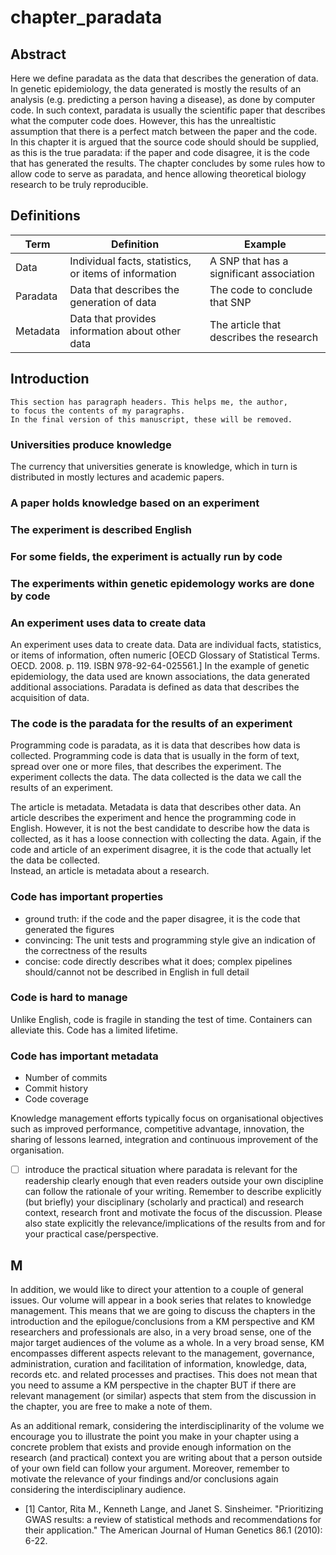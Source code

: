 # chapter_paradata

## Abstract

Here we define paradata as the data that describes the generation of data.
In genetic epidemiology, the data generated is mostly the results 
of an analysis (e.g. predicting a person having a disease),
as done by computer code.
In such context, paradata is usually the scientific paper that
describes what the computer code does.
However, this has the unrealtistic 
assumption that there is a perfect match between the paper and the code.
In this chapter it is argued that the source code should should be supplied,
as this is the true paradata: if the paper and code disagree, it is the
code that has generated the results.
The chapter concludes by some rules how to allow code to serve as paradata,
and hence allowing theoretical biology research to be truly reproducible.

## Definitions

Term     | Definition                                            | Example
---------|-------------------------------------------------------|----------------
Data     | Individual facts, statistics, or items of information | A SNP that has a significant association
Paradata | Data that describes the generation of data            | The code to conclude that SNP
Metadata | Data that provides information about other data       | The article that describes the research

## Introduction

```
This section has paragraph headers. This helps me, the author,
to focus the contents of my paragraphs.
In the final version of this manuscript, these will be removed.
```

### Universities produce knowledge

The currency that universities generate is knowledge, which in turn is distributed
in mostly lectures and academic papers.

### A paper holds knowledge based on an experiment

### The experiment is described English

### For some fields, the experiment is actually run by code

### The experiments within genetic epidemology works are done by code

### An experiment uses data to create data

An experiment uses data to create data.
Data are individual facts, statistics, or items of information, often numeric [OECD Glossary of Statistical Terms. OECD. 2008. p. 119. ISBN 978-92-64-025561.]
In the example of genetic epidemiology,
the data used are known associations,
the data generated additional associations.
Paradata is defined as data that describes the acquisition of data.

### The code is the paradata for the results of an experiment

Programming code is paradata, as it is data that describes how data is collected.
Programming code is data that is usually in the form of text, 
spread over one or more files, that describes the experiment.
The experiment collects the data.
The data collected is the data we call the results of an experiment.

The article is metadata. Metadata is data that describes other
data. An article describes the
experiment and hence the programming
code in English. However, it is not the best
candidate to describe how the data is collected,
as it has a loose connection with collecting the data.
Again, if the code and article of an experiment disagree,
it is the code that actually let the data be collected.  
Instead, an article is metadata about a research.

### Code has important properties

 * ground truth: if the code and the paper disagree, it is the code that generated the figures
 * convincing: The unit tests and programming style give an indication of the correctness of the results
 * concise: code directly describes what it does;
   complex pipelines should/cannot not be described in English in full detail

### Code is hard to manage

Unlike English, code is fragile in standing the test of time.
Containers can alleviate this.
Code has a limited lifetime.

### Code has important metadata

 * Number of commits
 * Commit history
 * Code coverage















Knowledge management efforts typically focus on organisational objectives 
such as improved performance, competitive advantage, innovation, 
the sharing of lessons learned, integration and continuous improvement of the organisation.

 * [ ] introduce the practical situation where paradata is relevant for the readership
   clearly enough that even readers outside your own discipline can follow the rationale
   of your writing. Remember to describe explicitly (but briefly) your disciplinary
   (scholarly and practical) and research context, research front and motivate the 
   focus of the discussion. Please also state explicitly the relevance/implications
   of the results from and for your practical case/perspective.


## M




In addition, we would like to direct your attention to a couple of general issues. Our volume will appear in a book series that relates to knowledge management. This means that we are going to discuss the chapters in the introduction and the epilogue/conclusions from a KM perspective and KM researchers and professionals are also, in a very broad sense,  one of the major target audiences of the volume as a whole. In a very broad sense, KM encompasses different aspects relevant to the management, governance, administration, curation and facilitation of information, knowledge, data, records etc. and related processes and practises. This does not mean that you need to assume a KM perspective in the chapter BUT if there are relevant management (or similar) aspects that stem from the discussion in the chapter, you are free to make a note of them.

As an additional remark, considering the interdisciplinarity of the volume we encourage you to illustrate the point you make in your chapter using a concrete problem that exists and provide enough information on the research (and practical) context you are writing about that a person outside of your own field can follow your argument. Moreover, remember to motivate the relevance of your findings and/or conclusions again considering the interdisciplinary audience.



 * [1] Cantor, Rita M., Kenneth Lange, and Janet S. Sinsheimer. "Prioritizing GWAS results: a review of statistical methods and recommendations for their application." The American Journal of Human Genetics 86.1 (2010): 6-22.

